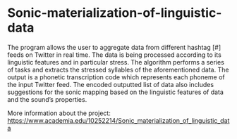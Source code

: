 # Sonic-materialization-of-linguistic-data
The program allows the user to aggregate data from different hashtag [#] feeds on Twitter in real time. The data is being processed according to its linguistic features and in particular stress. The algorithm performs a series of tasks and extracts the stressed syllables of the aforementioned data. The output is a phonetic transcription code which represents each phoneme of the input Twitter feed. The encoded outputted list of data also includes suggestions for the sonic mapping based on the linguistic features of data and the sound’s properties.

More information about the project: https://www.academia.edu/10252214/Sonic_materialization_of_linguistic_data
